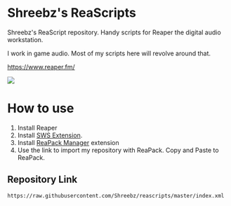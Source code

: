 # Shreebz's ReaScripts
Shreebz's ReaScript repository. Handy scripts for Reaper the digital audio workstation.

I work in game audio. Most of my scripts here will revolve around that.

https://www.reaper.fm/

![](https://softwareasli.com/wp-content/uploads/2020/05/logo.jpg)

# How to use
1. Install Reaper
2. Install [SWS Extension](https://www.sws-extension.org/).
3. Install [ReaPack Manager](https://reapack.com/) extension
4. Use the link to import my repository with ReaPack. Copy and Paste to ReaPack.

## Repository Link
```sh
https://raw.githubusercontent.com/Shreebz/reascripts/master/index.xml
```